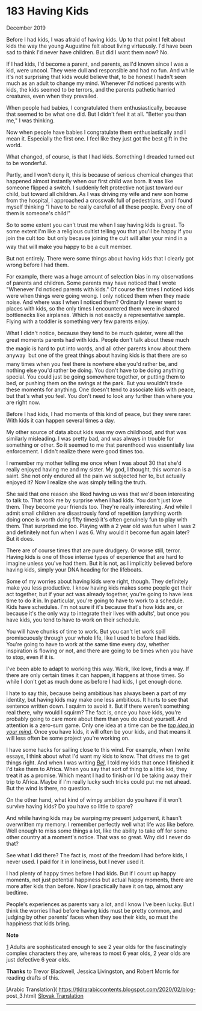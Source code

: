# 183 Having Kids


  
 
  
 December 2019   
  
 Before I had kids, I was afraid of having kids. Up to that point I felt about kids the way the young Augustine felt about living virtuously. I'd have been sad to think I'd never have children. But did I want them now? No.   
  
 If I had kids, I'd become a parent, and parents, as I'd known since I was a kid, were uncool. They were dull and responsible and had no fun. And while it's not surprising that kids would believe that, to be honest I hadn't seen much as an adult to change my mind. Whenever I'd noticed parents with kids, the kids seemed to be terrors, and the parents pathetic harried creatures, even when they prevailed.   
  
 When people had babies, I congratulated them enthusiastically, because that seemed to be what one did. But I didn't feel it at all. "Better you than me," I was thinking.   
  
 Now when people have babies I congratulate them enthusiastically and I mean it. Especially the first one. I feel like they just got the best gift in the world.   
  
 What changed, of course, is that I had kids. Something I dreaded turned out to be wonderful.   
  
 Partly, and I won't deny it, this is because of serious chemical changes that happened almost instantly when our first child was born. It was like someone flipped a switch. I suddenly felt protective not just toward our child, but toward all children. As I was driving my wife and new son home from the hospital, I approached a crosswalk full of pedestrians, and I found myself thinking "I have to be really careful of all these people. Every one of them is someone's child!"   
  
 So to some extent you can't trust me when I say having kids is great. To some extent I'm like a religious cultist telling you that you'll be happy if you join the cult too  but only because joining the cult will alter your mind in a way that will make you happy to be a cult member.   
  
 But not entirely. There were some things about having kids that I clearly got wrong before I had them.   
  
 For example, there was a huge amount of selection bias in my observations of parents and children. Some parents may have noticed that I wrote "Whenever I'd noticed parents with kids." Of course the times I noticed kids were when things were going wrong. I only noticed them when they made noise. And where was I when I noticed them? Ordinarily I never went to places with kids, so the only times I encountered them were in shared bottlenecks like airplanes. Which is not exactly a representative sample. Flying with a toddler is something very few parents enjoy.   
  
 What I didn't notice, because they tend to be much quieter, were all the great moments parents had with kids. People don't talk about these much  the magic is hard to put into words, and all other parents know about them anyway  but one of the great things about having kids is that there are so many times when you feel there is nowhere else you'd rather be, and nothing else you'd rather be doing. You don't have to be doing anything special. You could just be going somewhere together, or putting them to bed, or pushing them on the swings at the park. But you wouldn't trade these moments for anything. One doesn't tend to associate kids with peace, but that's what you feel. You don't need to look any further than where you are right now.   
  
 Before I had kids, I had moments of this kind of peace, but they were rarer. With kids it can happen several times a day.   
  
 My other source of data about kids was my own childhood, and that was similarly misleading. I was pretty bad, and was always in trouble for something or other. So it seemed to me that parenthood was essentially law enforcement. I didn't realize there were good times too.   
  
 I remember my mother telling me once when I was about 30 that she'd really enjoyed having me and my sister. My god, I thought, this woman is a saint. She not only endured all the pain we subjected her to, but actually enjoyed it? Now I realize she was simply telling the truth.   
  
 She said that one reason she liked having us was that we'd been interesting to talk to. That took me by surprise when I had kids. You don't just love them. They become your friends too. They're really interesting. And while I admit small children are disastrously fond of repetition (anything worth doing once is worth doing fifty times) it's often genuinely fun to play with them. That surprised me too. Playing with a 2 year old was fun when I was 2 and definitely not fun when I was 6. Why would it become fun again later? But it does.   
  
 There are of course times that are pure drudgery. Or worse still, terror. Having kids is one of those intense types of experience that are hard to imagine unless you've had them. But it is not, as I implicitly believed before having kids, simply your DNA heading for the lifeboats.   
  
 Some of my worries about having kids were right, though. They definitely make you less productive. I know having kids makes some people get their act together, but if your act was already together, you're going to have less time to do it in. In particular, you're going to have to work to a schedule. Kids have schedules. I'm not sure if it's because that's how kids are, or because it's the only way to integrate their lives with adults', but once you have kids, you tend to have to work on their schedule.   
  
 You will have chunks of time to work. But you can't let work spill promiscuously through your whole life, like I used to before I had kids. You're going to have to work at the same time every day, whether inspiration is flowing or not, and there are going to be times when you have to stop, even if it is.   
  
 I've been able to adapt to working this way. Work, like love, finds a way. If there are only certain times it can happen, it happens at those times. So while I don't get as much done as before I had kids, I get enough done.   
  
 I hate to say this, because being ambitious has always been a part of my identity, but having kids may make one less ambitious. It hurts to see that sentence written down. I squirm to avoid it. But if there weren't something real there, why would I squirm? The fact is, once you have kids, you're probably going to care more about them than you do about yourself. And attention is a zero-sum game. Only one idea at a time can be the [_top idea in your mind_](top.html). Once you have kids, it will often be your kids, and that means it will less often be some project you're working on.   
  
 I have some hacks for sailing close to this wind. For example, when I write essays, I think about what I'd want my kids to know. That drives me to get things right. And when I was writing [_Bel_](bel.html), I told my kids that once I finished it I'd take them to Africa. When you say that sort of thing to a little kid, they treat it as a promise. Which meant I had to finish or I'd be taking away their trip to Africa. Maybe if I'm really lucky such tricks could put me net ahead. But the wind is there, no question.   
  
 On the other hand, what kind of wimpy ambition do you have if it won't survive having kids? Do you have so little to spare?   
  
 And while having kids may be warping my present judgement, it hasn't overwritten my memory. I remember perfectly well what life was like before. Well enough to miss some things a lot, like the ability to take off for some other country at a moment's notice. That was so great. Why did I never do that?   
  
 See what I did there? The fact is, most of the freedom I had before kids, I never used. I paid for it in loneliness, but I never used it.   
  
 I had plenty of happy times before I had kids. But if I count up happy moments, not just potential happiness but actual happy moments, there are more after kids than before. Now I practically have it on tap, almost any bedtime.   
  
 People's experiences as parents vary a lot, and I know I've been lucky. But I think the worries I had before having kids must be pretty common, and judging by other parents' faces when they see their kids, so must the happiness that kids bring.   
  
 
  
 
  
 
  
 
  
 
  
 
  
 
  
 
  
 **Note**   
  
 [1](#having_kids_note1) Adults are sophisticated enough to see 2 year olds for the fascinatingly complex characters they are, whereas to most 6 year olds, 2 year olds are just defective 6 year olds.   
  
 
  
 
  
  **Thanks** to Trevor Blackwell, Jessica Livingston, and Robert Morris for reading drafts of this.   
  
 
  
 
  
 
  
 [Arabic Translation]( https://tldrarabiccontents.blogspot.com/2020/02/blog- post_3.html)   [Slovak Translation](https://otcom.sk/paul-graham-mat-deti/)   
  
 
  
 
  
 
  
 

 
* * *
 

 


